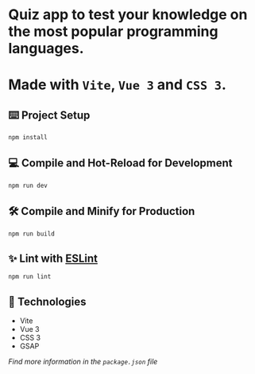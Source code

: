 # Quiz app to test your knowledge on the most popular programming languages. 
# Made with `Vite`, `Vue 3` and `CSS 3`.

## ⌨️ Project Setup

```sh
npm install
```

## 💻 Compile and Hot-Reload for Development

```sh
npm run dev
```

## 🛠️ Compile and Minify for Production

```sh
npm run build
```

## ✨ Lint with [ESLint](https://eslint.org/)

```sh
npm run lint
```
## 🔬 Technologies

- Vite
- Vue 3
- CSS 3
- GSAP

*Find more information in the `package.json` file*

